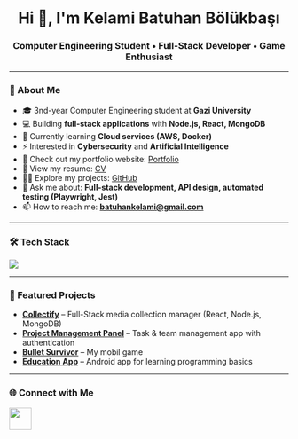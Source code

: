 <h1 align="center">Hi 👋, I'm Kelami Batuhan Bölükbaşı</h1>
<h3 align="center">Computer Engineering Student • Full-Stack Developer • Game Enthusiast</h3>

---

### 🚀 About Me
- 🎓 3nd-year Computer Engineering student at **Gazi University**  
- 💻 Building **full-stack applications** with **Node.js, React, MongoDB**  
- 🌱 Currently learning **Cloud services (AWS, Docker)**  
- ⚡ Interested in **Cybersecurity** and **Artificial Intelligence**  
- 📝 Check out my portfolio website: [Portfolio](https://kbatuhanb.github.io/Portfolio/)  
- 📄 View my resume: [CV](https://drive.google.com/file/d/1KdnTRtC2CatOtKtCC8VVuFXE2GlmXjkC/view?usp=sharing)  
- 👨‍💻 Explore my projects: [GitHub](https://github.com/KBatuhanB)  
- 💬 Ask me about: **Full-stack development, API design, automated testing (Playwright, Jest)**  
- 📫 How to reach me: **batuhankelami@gmail.com**

---

### 🛠 Tech Stack
<p align="left">
  <img src="https://skillicons.dev/icons?i=js,ts,react,nodejs,express,mongodb,python,java,kotlin,c,cs,html,css,docker,selenium,unity" />
</p>

---

### 📌 Featured Projects
- **[Collectify](https://github.com/KBatuhanB/collectify)** – Full-Stack media collection manager (React, Node.js, MongoDB)  
- **[Project Management Panel](https://github.com/KBatuhanB/ProjectManagementPanel)** – Task & team management app with authentication  
- **[Bullet Survivor](https://www.youtube.com/@0toMillion-dev)** – My mobil game
- **[Education App](https://github.com/KBatuhanB/KotlinEducationApp)** – Android app for learning programming basics  

---

### 🌐 Connect with Me
<p align="left">
  <a href="https://www.linkedin.com/in/batuhan-b%C3%B6l%C3%BCkba%C5%9F%C4%B1-45b2b726b" target="_blank">
    <img src="https://skillicons.dev/icons?i=linkedin" height="40"/>
  </a>
</p>
